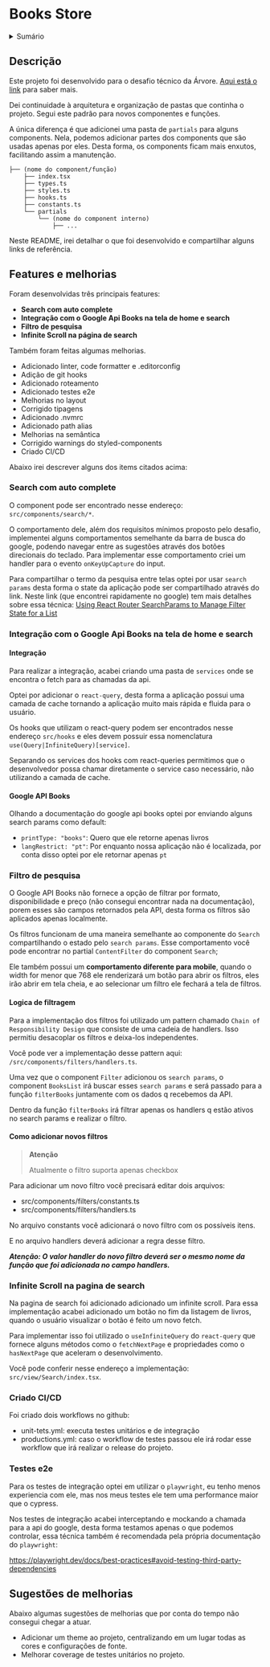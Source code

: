 # Books Store

<details>
  <summary>Sumário</summary>
  <ul>
    <li>
      <a href="#descri%C3%A7%C3%A3o">Descrição</a>
    </li>
    <li><a href="#features-e-melhorias">Features e Melhorias</a></li>
      <ul>
        <li><a href="#search-com-auto-complete">Search com auto complete</a></li>
        <li><a href="#integra%C3%A7%C3%A3o-com-o-google-api-books-na-tela-de-home-e-search">Integração com o Google Api Books na tela de home e search</a></li>
        <li><a href="#filtro-de-pesquisa">Filtro de pesquisa</a></li>
        <li><a href="#infinite-scroll-na-pagina-de-search">Infinite Scroll na pagina de search</a></li>
        <li><a href="#criado-cicd">Criado CI/CD</a></li>
        <li><a href="#testes-e2e">Testes e2e</a></li>
      </ul>
    </li>
    <li><a href="#sugest%C3%B5es-de-melhorias">Sugestões de melhorias</a></li>
  </ul>
</details>

## Descrição

Este projeto foi desenvolvido para o desafio técnico da Árvore. [Aqui está o link](https://github.com/arvoreeducacao/challenge-frontend) para saber mais.

Dei continuidade à arquitetura e organização de pastas que continha o projeto. Segui este padrão para novos componentes e funções.

A única diferença é que adicionei uma pasta de `partials` para alguns components. Nela, podemos adicionar partes dos components que são usadas apenas por eles. Desta forma, os components ficam mais enxutos, facilitando assim a manutenção.

```
├── (nome do component/função)
    ├── index.tsx
    ├── types.ts
    ├── styles.ts
    ├── hooks.ts
    ├── constants.ts
    └── partials
        └── (nome do component interno)
            ├── ...
```

Neste README, irei detalhar o que foi desenvolvido e compartilhar alguns links de referência.

## Features e melhorias

Foram desenvolvidas três principais features:

* **Search com auto complete**
* **Integração com o Google Api Books na tela de home e search**
* **Filtro de pesquisa**
* **Infinite Scroll na página de search**

Também foram feitas algumas melhorias.

* Adicionado linter, code formatter e .editorconfig
* Adição de git hooks
* Adicionado roteamento
* Adicionado testes e2e
* Melhorias no layout
* Corrigido tipagens
* Adicionado .nvmrc
* Adicionado path alias
* Melhorias na semântica
* Corrigido warnings do styled-components
* Criado CI/CD

Abaixo irei descrever alguns dos items citados acima:

### Search com auto complete

O component pode ser encontrado nesse endereço: `src/components/search/*`.

O comportamento dele, além dos requisitos mínimos proposto pelo desafio, implementei alguns comportamentos semelhante da barra de busca do google, podendo navegar entre as sugestões através dos botões direcionais do teclado. Para implementar esse comportamento  criei um handler para o evento `onKeyUpCapture` do input.

Para compartilhar o termo da pesquisa entre telas optei por usar `search params` desta forma o state da aplicação pode ser compartilhado através do link. Neste link (que encontrei rapidamente no google) tem mais detalhes sobre essa técnica: [Using React Router SearchParams to Manage Filter State for a List](https://cgarethc.medium.com/using-react-router-searchparams-to-manage-filter-state-for-a-list-e515e8e50166)  

### Integração com o Google Api Books na tela de home e search

#### Integração

Para realizar a integração, acabei criando uma pasta de `services` onde se encontra o fetch para as chamadas da api.

Optei por adicionar o `react-query`, desta forma a aplicação possui uma camada de cache tornando a aplicação muito mais rápida e fluida para o usuário.

Os hooks que utilizam o react-query podem ser encontrados nesse endereço `src/hooks` e eles devem possuir essa nomenclatura `use(Query|InfiniteQuery)[service]`.

Separando os services dos hooks com react-queries permitimos que o desenvolvedor possa chamar diretamente o service caso necessário, não utilizando a camada de cache.

#### Google API Books

Olhando a documentação do google api books optei por enviando alguns search params como default:

* `printType: "books"`: Quero que ele retorne apenas livros
* `langRestrict: "pt"`: Por enquanto nossa aplicação não é localizada, por conta disso optei por ele retornar apenas `pt`


### Filtro de pesquisa

O Google API Books não fornece a opção de filtrar por formato, disponibilidade e preço (não consegui encontrar nada na documentação), porem esses são campos retornados pela API, desta forma os filtros são aplicados apenas localmente.

Os filtros funcionam de uma maneira semelhante ao componente do `Search` compartilhando o estado pelo `search params`. Esse comportamento você pode encontrar no partial `ContentFilter` do component `Search`;

Ele também possui um **comportamento diferente para mobile**, quando o width for menor que 768 ele renderizará um botão para abrir os filtros, eles irão abrir em tela cheia, e ao selecionar um filtro ele fechará a tela de filtros. 

#### Logica de filtragem

Para a implementação dos filtros foi utilizado um pattern chamado `Chain of Responsibility Design` que consiste de uma cadeia de handlers. Isso permitiu desacoplar os filtros e deixa-los independentes.

Você pode ver a implementação desse pattern aqui: `/src/components/filters/handlers.ts`.

Uma vez que o component `Filter` adicionou os `search params`, o component `BooksList` irá buscar esses `search params` e será passado para a função `filterBooks` juntamente com os dados q recebemos da API.

Dentro da função `filterBooks` irá filtrar apenas os handlers q estão ativos no search params e realizar o filtro.

#### Como adicionar novos filtros

> **Atenção**
  >
  > Atualmente o filtro suporta apenas checkbox

Para adicionar um novo filtro você precisará editar dois arquivos:

* src/components/filters/constants.ts
* src/components/filters/handlers.ts

No arquivo constants você adicionará o novo filtro com os possíveis itens.

E no arquivo handlers deverá adicionar a regra desse filtro.

***Atenção: O valor handler do novo filtro deverá ser o mesmo nome da função que foi adicionada no campo handlers.***

### Infinite Scroll na pagina de search

Na pagina de search foi adicionado adicionado um infinite scroll. Para essa implementação acabei adicionado um botão no fim da listagem de livros, quando o usuário visualizar o botão é feito um novo fetch.

Para implementar isso foi utilizado o `useInfiniteQuery` do `react-query` que fornece alguns métodos como o `fetchNextPage` e propriedades como o `hasNextPage` que aceleram o desenvolvimento.

Você pode conferir nesse endereço a implementação: `src/view/Search/index.tsx`.

### Criado CI/CD

Foi criado dois workflows no github:

* unit-tets.yml: executa testes unitários e de integração
* productions.yml: caso o workflow de testes passou ele irá rodar esse workflow que irá realizar o release do projeto.


### Testes e2e

Para os testes de integração optei em utilizar o `playwright`, eu tenho menos experiencia com ele, mas nos meus testes ele tem uma performance maior que o cypress.

Nos testes de integração acabei interceptando e mockando a chamada para a api do google, desta forma testamos apenas o que podemos controlar, essa técnica também é recomendada pela própria documentação do `playwright`:

https://playwright.dev/docs/best-practices#avoid-testing-third-party-dependencies 


## Sugestões de melhorias

Abaixo algumas sugestões de melhorias que por conta do tempo não consegui chegar a atuar.

* Adicionar um theme ao projeto, centralizando em um lugar todas as cores e configurações de fonte.
* Melhorar coverage de testes unitários no projeto.